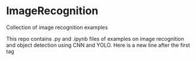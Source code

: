 # ImageRecognition
Collection of image recognition examples

This repo contains .py and .ipynb files of examples 
on image recognition and object detection using CNN and YOLO.
Here is a new line after the first tag
